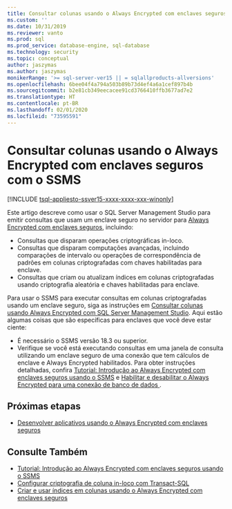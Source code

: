 ```yaml
---
title: Consultar colunas usando o Always Encrypted com enclaves seguros com o SSMS | Microsoft Docs
ms.custom: ''
ms.date: 10/31/2019
ms.reviewer: vanto
ms.prod: sql
ms.prod_service: database-engine, sql-database
ms.technology: security
ms.topic: conceptual
author: jaszymas
ms.author: jaszymas
monikerRange: '>= sql-server-ver15 || = sqlallproducts-allversions'
ms.openlocfilehash: 6bee04f4a794a503b89b73d4ef4a6a1cef897b4b
ms.sourcegitcommit: b2e81cb349eecacee91cd3766410ffb3677ad7e2
ms.translationtype: HT
ms.contentlocale: pt-BR
ms.lasthandoff: 02/01/2020
ms.locfileid: "73595591"
---
```

# <a name="query-columns-using-always-encrypted-with-secure-enclaves-with-ssms"></a>Consultar colunas usando o Always Encrypted com enclaves seguros com o SSMS
[!INCLUDE [tsql-appliesto-ssver15-xxxx-xxxx-xxx-winonly](../../../includes/tsql-appliesto-ssver15-xxxx-xxxx-xxx-winonly.md)]

Este artigo descreve como usar o SQL Server Management Studio para emitir consultas que usam um enclave seguro no servidor para [Always Encrypted com enclaves seguros](always-encrypted-enclaves.md), incluindo:
- Consultas que disparam operações criptográficas in-loco.
- Consultas que disparam computações avançadas, incluindo comparações de intervalo ou operações de correspondência de padrões em colunas criptografadas com chaves habilitadas para enclave.
- Consultas que criam ou atualizam índices em colunas criptografadas usando criptografia aleatória e chaves habilitadas para enclave.  

Para usar o SSMS para executar consultas em colunas criptografadas usando um enclave seguro, siga as instruções em [Consultar colunas usando Always Encrypted com SQL Server Management Studio](always-encrypted-query-columns-ssms.md). Aqui estão algumas coisas que são específicas para enclaves que você deve estar ciente:

- É necessário o SSMS versão 18.3 ou superior.
- Verifique se você está executando consultas em uma janela de consulta utilizando um enclave seguro de uma conexão que tem cálculos de enclave e Always Encrypted habilitados. Para obter instruções detalhadas, confira [Tutorial: Introdução ao Always Encrypted com enclaves seguros usando o SSMS](../tutorial-getting-started-with-always-encrypted-enclaves.md) e [Habilitar e desabilitar o Always Encrypted para uma conexão de banco de dados ](always-encrypted-query-columns-ssms.md#en-dis).

## <a name="next-steps"></a>Próximas etapas
- [Desenvolver aplicativos usando o Always Encrypted com enclaves seguros](always-encrypted-enclaves-client-development.md)

## <a name="see-also"></a>Consulte Também  
- [Tutorial: Introdução ao Always Encrypted com enclaves seguros usando o SSMS](../tutorial-getting-started-with-always-encrypted-enclaves.md)
- [Configurar criptografia de coluna in-loco com Transact-SQL](always-encrypted-enclaves-configure-encryption-tsql.md)
- [Criar e usar índices em colunas usando o Always Encrypted com enclaves seguros](always-encrypted-enclaves-create-use-indexes.md)

